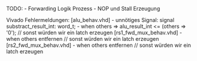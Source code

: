 TODO: 
    - Forwarding Logik Prozess
    - NOP und Stall Erzeugung

Vivado Fehlermeldungen:
[alu_behav.vhd]
    - unnötiges Signal: signal substract_result_int: word_t; 
    - when others => alu_result_int <= (others => '0'); // sonst würden wir ein latch erzeugen
[rs1_fwd_mux_behav.vhd]
    - when others entfernen // sonst würden wir ein latch erzeugen
[rs2_fwd_mux_behav.vhd]
    - when others entfernen // sonst würden wir ein latch erzeugen
